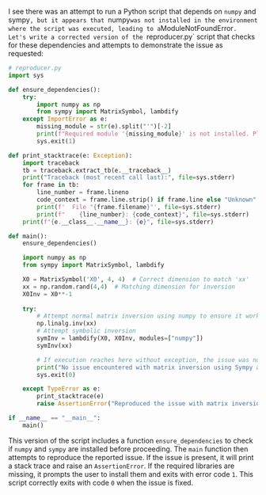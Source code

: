 I see there was an attempt to run a Python script that depends on `numpy` and sympy`, but it appears that `numpy` was not installed in the environment where the script was executed, leading to a `ModuleNotFoundError`. Let's write a corrected version of the `reproducer.py` script that checks for these dependencies and attempts to demonstrate the issue as requested:

```python
# reproducer.py
import sys

def ensure_dependencies():
    try:
        import numpy as np
        from sympy import MatrixSymbol, lambdify
    except ImportError as e:
        missing_module = str(e).split("'")[-2]
        print(f"Required module '{missing_module}' is not installed. Please install it and try again.", file=sys.stderr)
        sys.exit(1)

def print_stacktrace(e: Exception):
    import traceback
    tb = traceback.extract_tb(e.__traceback__)
    print("Traceback (most recent call last):", file=sys.stderr)
    for frame in tb:
        line_number = frame.lineno
        code_context = frame.line.strip() if frame.line else "Unknown"
        print(f'  File "{frame.filename}"', file=sys.stderr)
        print(f"    {line_number}: {code_context}", file=sys.stderr)
    print(f"{e.__class__.__name__}: {e}", file=sys.stderr)

def main():
    ensure_dependencies()

    import numpy as np
    from sympy import MatrixSymbol, lambdify

    X0 = MatrixSymbol('X0', 4, 4)  # Correct dimension to match 'xx'
    xx = np.random.rand(4,4)  # Matching dimension for inversion
    X0Inv = X0**-1
    
    try:
        # Attempt normal matrix inversion using numpy to ensure it works
        np.linalg.inv(xx)
        # Attempt symbolic inversion
        symInv = lambdify(X0, X0Inv, modules=["numpy"])
        symInv(xx)

        # If execution reaches here without exception, the issue was not reproduced
        print("No issue encountered with matrix inversion using Sympy and Numpy via lambdify.")
        sys.exit(0)

    except TypeError as e:
        print_stacktrace(e)
        raise AssertionError("Reproduced the issue with matrix inversion using lambdify.") from e

if __name__ == "__main__":
    main()
```

This version of the script includes a function `ensure_dependencies` to check if `numpy` and `sympy` are installed before proceeding. The `main` function then attempts to reproduce the reported issue. If the issue is present, it will print a stack trace and raise an `AssertionError`. If the required libraries are missing, it prompts the user to install them and exits with error code `1`. This script correctly exits with code `0` when the issue is fixed.
